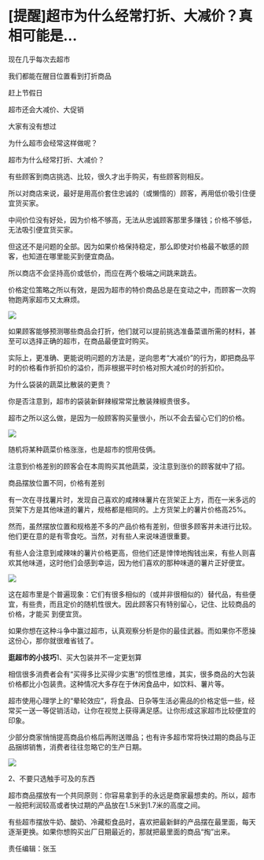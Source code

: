 # [提醒]超市为什么经常打折、大减价？真相可能是…

现在几乎每次去超市

我们都能在醒目位置看到打折商品

赶上节假日

超市还会大减价、大促销

大家有没有想过

为什么超市会经常这样做呢？

超市为什么经常打折、大减价？

有些顾客到商店挑选、比较，很久才出手购买，有些顾客则相反。

所以对商店来说，最好是用高价套住忠诚的（或懒惰的）顾客，再用低价吸引住便宜货买家。

中间价位没有好处，因为价格不够高，无法从忠诚顾客那里多赚钱；价格不够低，无法吸引便宜货买家。

但这还不是问题的全部。因为如果价格保持稳定，那么即使对价格最不敏感的顾客，也知道在哪里能买到便宜商品。

所以商店不会坚持高价或低价，而应在两个极端之间跳来跳去。

价格定位策略之所以有效，是因为超市的特价商品总是在变动之中，而顾客一次购物跑两家超市又太麻烦。

![](http://n.sinaimg.cn/news/transform/66/w550h316/20180708/r0Fn-hezpzwt6287784.jpg)

如果顾客能够预测哪些商品会打折，他们就可以提前挑选准备菜谱所需的材料，甚至可以选择正确的超市，在商品最便宜时购买。

实际上，更准确、更能说明问题的方法是，逆向思考“大减价”的行为，即把商品平时的价格看作折扣价的溢价，而非根据平时价格对照大减价时的折扣价。

为什么袋装的蔬菜比散装的更贵？

你是否注意到，超市的袋装新鲜辣椒常常比散装辣椒贵很多。

超市之所以这么做，是因为一般顾客购买量很小，所以不会去留心它们的价格。

![](http://n.sinaimg.cn/news/transform/64/w550h314/20180708/7XPE-hezpzwt6287985.jpg)

随机将某种蔬菜价格涨涨，也是超市的惯用伎俩。

注意到价格差别的顾客会在本周购买其他蔬菜，没注意到涨价的顾客就中了招。

商品摆放位置不同，价格有差别

有一次在寻找薯片时，发现自己喜欢的咸辣味薯片在货架正上方，而在一米多远的货架下方是其他味道的薯片，规格都是相同的。上方货架上的薯片价格高25%。

然而，虽然摆放位置和规格差不多的产品价格有差别，但很多顾客并未进行比较。他们更在意的是有零食吃。当然，对有些人来说味道很重要。

有些人会注意到咸辣味的薯片价格更高，但他们还是悻悻地掏钱出来，有些人则喜欢其他味道，这时他们会感到幸运，因为他们喜欢的那种味道的薯片正好便宜。

![](http://n.sinaimg.cn/translate/781/w500h281/20180707/EWgn-hexfcvk9625200.gif)

这在超市里是个普遍现象：它们有很多相似的（或并非很相似的）替代品，有些便宜，有些贵，而且定价的随机性很大。因此顾客只有特别留心，记住、比较商品的价格，才能买
到便宜货。

如果你想在这种斗争中赢过超市，认真观察分析是你的最佳武器。而如果你不愿操这份心，那你就很难省钱了。

**逛超市的小技巧**1、买大包装并不一定更划算

相信很多消费者会有“买得多比买得少实惠”的惯性思维，其实，很多商品的大包装价格都比小包装贵。这种情况大多存在于休闲食品中，如饮料、薯片等。

超市使用心理学上的“晕轮效应”，将食品、日杂等生活必需品的价格定低一些，经常买一送一等促销活动，让你在视觉上获得满足感。让你形成这家超市比较便宜的印象。

少部分商家悄悄提高商品价格后再附送赠品；也有许多超市常将快过期的商品与正品捆绑销售，消费者往往忽略它的生产日期。

![](http://n.sinaimg.cn/news/transform/125/w550h375/20180708/cs4W-hezpzwt6288209.jpg)

2、不要只选触手可及的东西

超市商品摆放有一个共同原则：你容易拿到手的永远是商家最想卖的。所以，超市一般把利润较高或者快过期的产品放在1.5米到1.7米的高度之间。

有些超市摆放牛奶、酸奶、冷藏柜食品时，喜欢把最新鲜的产品摆在最里面，每天逐渐更换。如果你想购买出厂日期最近的，那就把最里面的商品“掏”出来。

责任编辑：张玉

